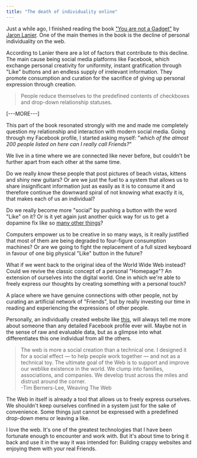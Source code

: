 ```yaml
---
title: "The death of individuality online"
---
```

Just a while ago, I finished reading the book ["You are not a Gadget"][1] by [Jaron Lanier][2]. One of the main themes in the book is the decline of personal individuality on the web.

According to Lanier there are a lot of factors that contribute to this decline. The main cause being social media platforms like Facebook, which exchange personal creativity for uniformity, instant gratification through "Like" buttons and an endless supply of irrelevant information. They promote consumption and curation for the sacrifice of giving up personal expression through creation. 

> People reduce themselves to the predefined contents of checkboxes and drop-down relationship statuses.

[---MORE---]

This part of the book resonated strongly with me and made me completely question my relationship and interaction with modern social media. 
Going through my Facebook profile, I started asking myself: "*which of the almost 200 people listed on here can I really call Friends?*"

We live in a time where we are connected like never before, but couldn't be further apart from each other at the same time.

Do we really *know* these people that post pictures of beach vistas, kittens and shiny new guitars? Or are we just the fuel to a system that allows us to share insignificant information just as easily as it is to consume it and therefore continue the downward spiral of not knowing what exactly it is, that makes each of us an individual?

Do we really become more "social" by pushing a button with the word "Like" on it? Or is it yet again just another quick way for us to get a dopamine fix like so [many other things][3]?

Computers empower us to be creative in so many ways, is it really justified that most of them are being degraded to four-figure consumption machines? Or are we going to fight the replacement of a full sized keyboard in favour of one big physical "Like" button in the future?

What if we went back to the original idea of the World Wide Web instead? Could we revive the classic concept of a personal "Homepage"? An extension of ourselves into the digital world. One in which we're able to freely express our thoughts by creating something with a personal touch?

A place where we have genuine connections with other people, not by curating an artificial network of "Friends", but by really investing our time in reading and experiencing the expressions of other people. 

Personally, an individually created website like [this][4], will always tell me more about someone than any detailed Facebook profile ever will. Maybe not in the sense of raw and evaluable data, but as a glimpse into what differentiates this one individual from all the others.

> The web is more a social creation than a technical one. I designed it for a social effect — to help people work together — and not as a technical toy. The ultimate goal of the Web is to support and improve our weblike existence in the world. We clump into families, associations, and companies. We develop trust across the miles and distrust around the corner.  
>	 -Tim Berners-Lee, Weaving The Web
	
The Web in itself is already a tool that allows us to freely express ourselves. We shouldn't keep ourselves confined in a system just for the sake of convenience. Some things just cannot be expressed with a predefined drop-down menu or leaving a like.

I love the web. It's one of the greatest technologies that I have been fortunate enough to encounter and work with. But it's about time to bring it back and use it in the way it was intended for: Building crappy websites and enjoying them with your real Friends.

[1]:	https://www.goodreads.com/book/show/6683549-you-are-not-a-gadget
[2]:	https://www.goodreads.com/author/show/3010868.Jaron_Lanier
[3]:	https://www.youtube.com/watch?v=wSF82AwSDiU
[4]:	http://danielpuglisi.com
